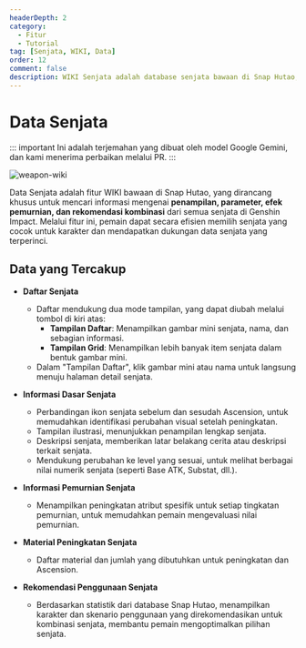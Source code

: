 ```yaml
---
headerDepth: 2
category:
  - Fitur
  - Tutorial
tag: [Senjata, WIKI, Data]
order: 12
comment: false
description: WIKI Senjata adalah database senjata bawaan di Snap Hutao, pemain dapat menggunakan fungsi ini untuk mencari informasi spesifik dari semua senjata di Genshin Impact, dan memilih senjata yang sesuai untuk karakter.
---
```


# Data Senjata

::: important
Ini adalah terjemahan yang dibuat oleh model Google Gemini, dan kami menerima perbaikan melalui PR.
:::

![weapon-wiki](https://img.alicdn.com/imgextra/i2/1797064093/O1CN018rs0K91g6e0ylQ4XT_!!1797064093.png_.webp)

Data Senjata adalah fitur WIKI bawaan di Snap Hutao, yang dirancang khusus untuk mencari informasi mengenai **penampilan, parameter, efek pemurnian, dan rekomendasi kombinasi** dari semua senjata di Genshin Impact. Melalui fitur ini, pemain dapat secara efisien memilih senjata yang cocok untuk karakter dan mendapatkan dukungan data senjata yang terperinci.

## Data yang Tercakup

- **Daftar Senjata**

  - Daftar mendukung dua mode tampilan, yang dapat diubah melalui tombol di kiri atas:
    - **Tampilan Daftar**: Menampilkan gambar mini senjata, nama, dan sebagian informasi.
    - **Tampilan Grid**: Menampilkan lebih banyak item senjata dalam bentuk gambar mini.
  - Dalam "Tampilan Daftar", klik gambar mini atau nama untuk langsung menuju halaman detail senjata.

- **Informasi Dasar Senjata**

  - Perbandingan ikon senjata sebelum dan sesudah Ascension, untuk memudahkan identifikasi perubahan visual setelah peningkatan.
  - Tampilan ilustrasi, menunjukkan penampilan lengkap senjata.
  - Deskripsi senjata, memberikan latar belakang cerita atau deskripsi terkait senjata.
  - Mendukung perubahan ke level yang sesuai, untuk melihat berbagai nilai numerik senjata (seperti Base ATK, Substat, dll.).

- **Informasi Pemurnian Senjata**

  - Menampilkan peningkatan atribut spesifik untuk setiap tingkatan pemurnian, untuk memudahkan pemain mengevaluasi nilai pemurnian.

- **Material Peningkatan Senjata**

  - Daftar material dan jumlah yang dibutuhkan untuk peningkatan dan Ascension.

- **Rekomendasi Penggunaan Senjata**
  - Berdasarkan statistik dari database Snap Hutao, menampilkan karakter dan skenario penggunaan yang direkomendasikan untuk kombinasi senjata, membantu pemain mengoptimalkan pilihan senjata.
